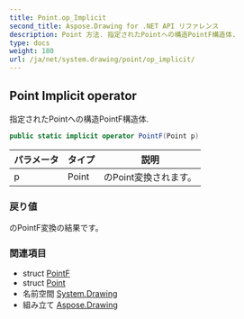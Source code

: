 ```yaml
---
title: Point.op_Implicit
second_title: Aspose.Drawing for .NET API リファレンス
description: Point 方法. 指定されたPointへの構造PointF構造体.
type: docs
weight: 180
url: /ja/net/system.drawing/point/op_implicit/
---
```

## Point Implicit operator

指定されたPointへの構造PointF構造体.

```csharp
public static implicit operator PointF(Point p)
```

| パラメータ | タイプ | 説明 |
| --- | --- | --- |
| p | Point | のPoint変換されます。 |

### 戻り値

のPointF変換の結果です。

### 関連項目

* struct [PointF](../../pointf/)
* struct [Point](../)
* 名前空間 [System.Drawing](../../point/)
* 組み立て [Aspose.Drawing](../../../)


